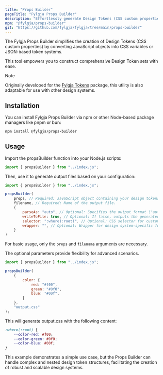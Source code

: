 ```yaml
---
title: "Props Builder"
pageTitle: "Fylgja Props Builder"
description: "Effortlessly generate Design Tokens (CSS custom properties) from JavaScript objects."
npm: "@fylgja/props-builder"
git: "https://github.com/fylgja/fylgja/tree/main/props-builder"
---
```


The Fylgja Props Builder simplifies the creation of Design Tokens (CSS custom properties)
by converting JavaScript objects into CSS variables or JSON-based token systems.

This tool empowers you to construct comprehensive Design Token sets with ease.

> [!Note]
> Originally developed for the [Fylgja Tokens](https://fylgja.dev/library/tokens/) package,
> this utility is also adaptable for use with other design systems.

## Installation

You can install Fylgja Props Builder via npm or other Node-based package managers like pnpm or bun:

```sh
npm install @fylgja/props-builder
```

## Usage

Import the propsBuilder function into your Node.js scripts:

```js
import { propsBuilder } from "../index.js";
```

Then, use it to generate output files based on your configuration:

```js
import { propsBuilder } from "../index.js";

propsBuilder(
	props, // Required: JavaScript object containing your design tokens.
    filename, // Required: Name of the output file.
    {
        parseAs: "auto", // Optional: Specifies the output format ("auto", "css", "json"). Defaults to "auto" (determined by file extension).
        writeToFile: true, // Optional: If false, outputs the generated content to the console. Defaults to true.
        selector: ":where(:root)", // Optional: CSS selector for custom property declarations (CSS output only).
        wrapper: "", // Optional: Wrapper for design system-specific formatting (e.g., Figma).
    }
)
```

For basic usage, only the `props` and `filename` arguments are necessary.

The optional parameters provide flexibility for advanced scenarios.

```js
import { propsBuilder } from "../index.js";

propsBuilder(
	{
		color: {
			red: "#f00",
			green: "#0f0",
			blue: "#00f",
		}
	},
	"output.css"
);
```

This will generate output.css with the following content:

```css
:where(:root) {
	--color-red: #f00;
	--color-green: #0f0;
	--color-blue: #00f;
}
```

This example demonstrates a simple use case,
but the Props Builder can handle complex and nested design token structures,
facilitating the creation of robust and scalable design systems.

